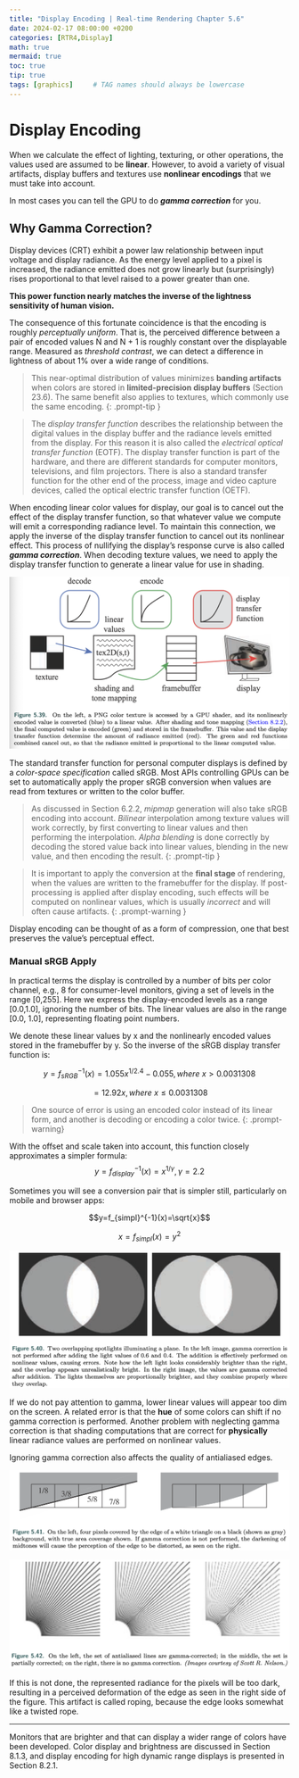 ```yaml
---
title: "Display Encoding | Real-time Rendering Chapter 5.6"
date: 2024-02-17 08:00:00 +0200
categories: [RTR4,Display]
math: true
mermaid: true
toc: true
tip: true
tags: [graphics]     # TAG names should always be lowercase
---
```

# Display Encoding
When we calculate the effect of lighting, texturing, or other operations, the values used are assumed to be **linear**.
However, to avoid a variety of visual artifacts, display buffers and textures use **nonlinear encodings** that we must take into account.

In most cases you can tell the GPU to do ***gamma correction*** for you.

## Why Gamma Correction?
Display devices (CRT) exhibit a power law relationship between input voltage and display radiance. As the energy level applied to a pixel is increased, the radiance emitted does not grow linearly but (surprisingly) rises proportional to that level raised to a power greater than one.

**This power function nearly matches the inverse of the lightness sensitivity of human vision.**

The consequence of this fortunate coincidence is that the encoding is roughly *perceptually uniform*. That is, the perceived difference between a pair of encoded values N and N + 1 is roughly constant over the displayable range. Measured as *threshold contrast*, we can detect a difference in lightness of about 1% over a wide range of conditions. 

> This near-optimal distribution of values minimizes **banding artifacts** when colors are stored in **limited-precision display buffers** (Section 23.6). The same benefit also applies to textures, which commonly use the same encoding.
{: .prompt-tip }


> The *display transfer function* describes the relationship between the digital values in the display buffer and the radiance levels emitted from the display. For this reason it is also called the *electrical optical transfer function* (EOTF). The display transfer function is part of the hardware, and there are different standards for computer monitors, televisions, and film projectors. There is also a standard transfer function for the other end of the process, image and video capture devices, called the optical electric transfer function (OETF).

When encoding linear color values for display, our goal is to cancel out the effect of the display transfer function, so that whatever value we compute will emit a corresponding radiance level. To maintain this connection, we apply the inverse of the display transfer function to cancel out its nonlinear effect. This process of nullifying the display’s response curve is also called ***gamma correction***. When decoding texture values, we need to apply the display transfer function to generate a linear value for use in shading.

![picture 1](</images/截屏2024-02-18 21.08.31.png>)

The standard transfer function for personal computer displays is defined by a *color-space specification* called sRGB. Most APIs controlling GPUs can be set to automatically apply the proper sRGB conversion when values are read from textures or written to the color buffer.
> As discussed in Section 6.2.2, *mipmap* generation will also take sRGB encoding into account. 
> *Bilinear* interpolation among texture values will work correctly, by first converting to linear values and then performing the interpolation. 
> *Alpha blending* is done correctly by decoding the stored value back into linear values, blending in the new value, and then encoding the result.
{: .prompt-tip }

> It is important to apply the conversion at the **final stage** of rendering, when the values are written to the framebuffer for the display. If post-processing is applied after display encoding, such effects will be computed on nonlinear values, which is usually *incorrect* and will often cause artifacts. 
{: .prompt-warning }
 
Display encoding can be thought of as a form of compression, one that best preserves the value’s perceptual effect.

### Manual sRGB Apply

In practical terms the display is controlled by a number of bits per color channel, e.g., 8 for consumer-level monitors, giving a set of levels in the range [0,255]. Here we express the display-encoded levels as a range [0.0,1.0], ignoring the number of bits. The linear values are also in the range [0.0, 1.0], representing floating point numbers.

We denote these linear values by x and the nonlinearly encoded values stored in the framebuffer by y. So the inverse of the sRGB display transfer function is:

$$y=f_{sRGB}^{-1}(x)=1.055x^{1/2.4}-0.055,where\ x>0.0031308$$

$$=12.92x, where\ x\leq0.0031308$$

> One source of error is using an encoded color instead of its linear form, and another is decoding or encoding a color twice.
{: .prompt-warning}

With the offset and scale taken into account, this function closely approximates a simpler formula: $$y=f_{display}^{-1}(x)=x^{1/\gamma}, \gamma = 2.2$$

Sometimes you will see a conversion pair that is simpler still, particularly on mobile and browser apps:

$$y=f_{simpl}^{-1}(x)=\sqrt{x}$$

$$x=f_{simpl}(x)=y^2$$

![picture 0](</images/截屏2024-02-19 11.46.42.png>)

If we do not pay attention to gamma, lower linear values will appear too dim on the screen. A related error is that the **hue** of some colors can shift if no gamma correction is performed. Another problem with neglecting gamma correction is that shading computations that are correct for **physically** linear radiance values are performed on nonlinear values.

Ignoring gamma correction also affects the quality of antialiased edges.

![picture 1](</images/截屏2024-02-19 11.52.11.png>)

![picture 2](</images/截屏2024-02-19 11.52.24.png>)

If this is not done, the represented radiance for the pixels will be too dark, resulting in a perceived deformation of the edge as seen in the right side of the figure. This artifact is called roping, because the edge looks somewhat like a twisted rope.

---

Monitors that are brighter and that can display a wider range of colors have been developed. Color display and brightness are discussed in Section 8.1.3, and display encoding for high dynamic range displays is presented in Section 8.2.1.